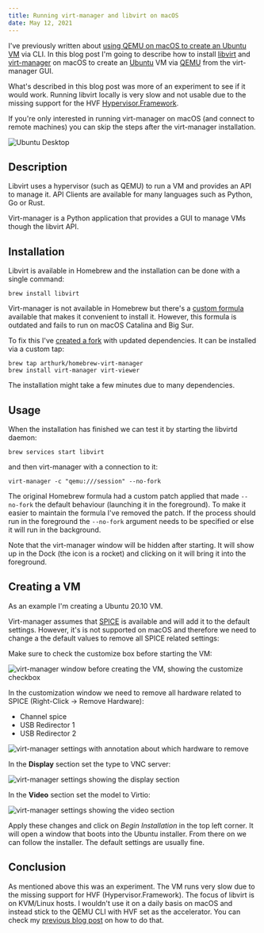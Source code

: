 ```yaml
---
title: Running virt-manager and libvirt on macOS
date: May 12, 2021
---
```


I've previously written about [using QEMU on macOS to create an Ubuntu VM](https://www.arthurkoziel.com/qemu-ubuntu-20-04/) via
CLI. In this blog post I'm going to describe how to install [libvirt](https://libvirt.org/) and
[virt-manager](https://virt-manager.org/) on macOS to create an [Ubuntu](https://ubuntu.com/) VM via [QEMU](https://www.qemu.org/) from the virt-manager GUI.

What's described in this blog post was more of an experiment to see if it would
work. Running libvirt locally is very slow and not usable due to the missing
support for the HVF
[Hypervisor.Framework](https://developer.apple.com/documentation/hypervisor). 

If you're only interested in running virt-manager on macOS (and connect to remote machines) you can skip the steps after the virt-manager installation.

![Ubuntu Desktop](img/ubuntu-desktop.png)

## Description

Libvirt uses a hypervisor (such as QEMU) to run a VM and provides an API to
manage it. API Clients are available for many languages such as Python, Go or
Rust.

Virt-manager is a Python application that provides a GUI to manage VMs though
the libvirt API.

## Installation

Libvirt is available in Homebrew and the installation
can be done with a single command:

```
brew install libvirt
```

Virt-manager is not available in Homebrew but there's a [custom
formula](https://github.com/jeffreywildman/homebrew-virt-manager) available that makes it
convenient to install it. However, this formula is outdated and
fails to run on macOS Catalina and Big Sur.

To fix this I've [created a fork](https://github.com/arthurk/homebrew-virt-manager) with
updated dependencies. It can be installed via a custom tap:

```
brew tap arthurk/homebrew-virt-manager
brew install virt-manager virt-viewer
```

The installation might take a few minutes due to many dependencies.

## Usage

When the installation has finished we can test it by starting the libvirtd daemon:

```
brew services start libvirt
```

and then virt-manager with a connection to it:

```
virt-manager -c "qemu:///session" --no-fork
```

The original Homebrew formula had a custom patch applied that made `--no-fork`
the default behaviour (launching it in the foreground). To make it easier to
maintain the formula I've removed the patch. If the process should run in the
foreground the `--no-fork` argument needs to be specified or else it will run in
the background.

Note that the virt-manager window will be hidden after starting. It will show up
in the Dock (the icon is a rocket) and clicking on it will bring it into the
foreground.

## Creating a VM

As an example I'm creating a Ubuntu 20.10 VM.

Virt-manager assumes that [SPICE](https://www.spice-space.org/) is available and will add it to the default
settings. However, it's is not supported on macOS and therefore we need to change a
the default values to remove all SPICE related settings:

Make sure to check the customize box before starting the VM:

![virt-manager window before creating the VM, showing the customize checkbox](img/customize.png)

In the customization window we need to remove all hardware related to SPICE (Right-Click -> Remove Hardware):

- Channel spice
- USB Redirector 1
- USB Redirector 2

![virt-manager settings with annotation about which hardware to remove](img/settings-remove-hardware.png)

In the **Display** section set the type to VNC server:

![virt-manager settings showing the display section](img/settings-display.png)

In the **Video** section set the model to Virtio:

![virt-manager settings showing the video section](img/settings-video.png)

Apply these changes and click on *Begin Installation* in the top left corner. It
will open a window that boots into the Ubuntu installer. From there on we can
follow the installer. The default settings are usually fine.

## Conclusion

As mentioned above this was an experiment. The VM runs very slow due to the missing support for HVF (Hypervisor.Framework). The
focus of libvirt is on KVM/Linux hosts. I wouldn't use it on a daily
basis on macOS and instead stick to the QEMU CLI with HVF set as the accelerator. You can
check my [previous blog post](https://www.arthurkoziel.com/qemu-ubuntu-20-04/) on how to do that.
